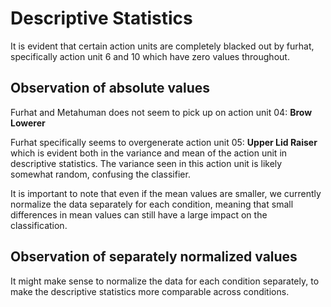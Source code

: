 # Descriptive Statistics

It is evident that certain action units are completely blacked out by furhat, specifically
action unit 6 and 10 which have zero values throughout. 

## Observation of absolute values

Furhat and Metahuman does not seem to pick up on action unit 04: **Brow Lowerer**

Furhat specifically seems to overgenerate action unit 05: **Upper Lid Raiser** 
which is evident both in the variance and mean of the action unit in descriptive statistics.
The variance seen in this action unit is likely somewhat random, confusing the classifier.

It is important to note that even if the mean values are smaller, 
we currently normalize the data separately for each condition, meaning 
that small differences in mean values can still have a large impact on the classification.

## Observation of separately normalized values

It might make sense to normalize the data for each condition separately, to make the 
descriptive statistics more comparable across conditions.



